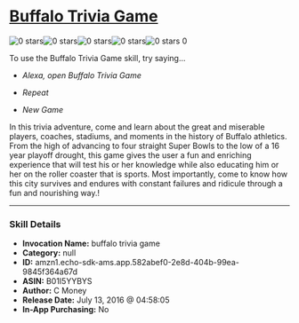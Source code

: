 # [Buffalo Trivia Game](http://alexa.amazon.com/#skills/amzn1.echo-sdk-ams.app.582abef0-2e8d-404b-99ea-9845f364a67d)
![0 stars](../../images/ic_star_border_black_18dp_1x.png)![0 stars](../../images/ic_star_border_black_18dp_1x.png)![0 stars](../../images/ic_star_border_black_18dp_1x.png)![0 stars](../../images/ic_star_border_black_18dp_1x.png)![0 stars](../../images/ic_star_border_black_18dp_1x.png) 0

To use the Buffalo Trivia Game skill, try saying...

* *Alexa, open Buffalo Trivia Game*

* *Repeat*

* *New Game*

In this trivia adventure, come and learn about the great and miserable players, coaches, stadiums, and moments in the history of Buffalo athletics. From the high of advancing to four straight Super Bowls to the low of a 16 year playoff drought, this game gives the user a fun and enriching experience that will test his or her knowledge while also educating him or her on the roller coaster that is sports. Most importantly, come to know how this city survives and endures with constant failures and ridicule through a fun and nourishing way.!

***

### Skill Details

* **Invocation Name:** buffalo trivia game
* **Category:** null
* **ID:** amzn1.echo-sdk-ams.app.582abef0-2e8d-404b-99ea-9845f364a67d
* **ASIN:** B01I5YYBYS
* **Author:** C Money
* **Release Date:** July 13, 2016 @ 04:58:05
* **In-App Purchasing:** No
